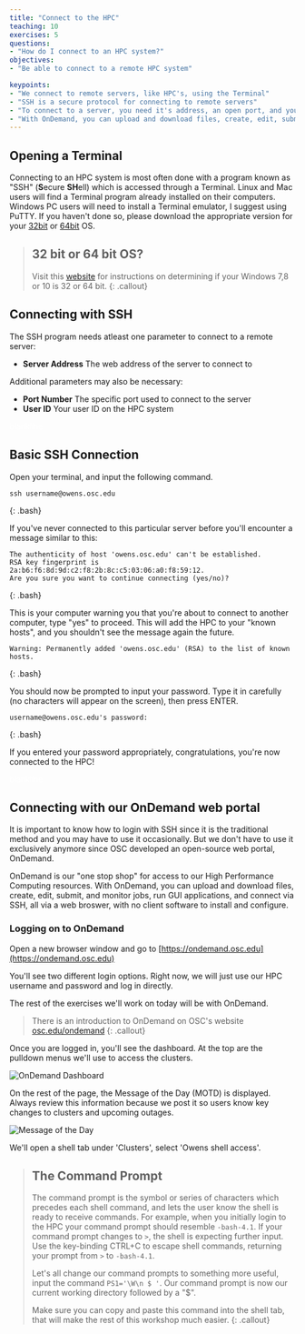 ```yaml
---
title: "Connect to the HPC"
teaching: 10
exercises: 5
questions:
- "How do I connect to an HPC system?"
objectives:
- "Be able to connect to a remote HPC system"

keypoints:
- "We connect to remote servers, like HPC's, using the Terminal"
- "SSH is a secure protocol for connecting to remote servers"
- "To connect to a server, you need it's address, an open port, and your user ID"
- "With OnDemand, you can upload and download files, create, edit, submit, and monitor jobs, run GUI applications, and connect via SSH, all via a web broswer."
---
```


## Opening a Terminal

Connecting to an HPC system is most often done with a program known as "SSH" (**S**ecure **SH**ell) which is accessed through a Terminal. Linux and Mac users will find a Terminal program already installed on their computers.  Windows PC users will need to install a Terminal emulator, I suggest using PuTTY. If you haven't done so, please download the appropriate version for your [32bit](https://the.earth.li/~sgtatham/putty/latest/w32/putty.exe) or [64bit](https://the.earth.li/~sgtatham/putty/latest/w64/putty.exe) OS.

> ## 32 bit or 64 bit OS?
> Visit this [website](https://support.wdc.com/knowledgebase/answer.aspx?ID=9405) for instructions on determining if your Windows 7,8 or 10 is 32 or 64 bit.
{: .callout}

## Connecting with SSH

The SSH program needs atleast one parameter to connect to a remote server:

* **Server Address** The web address of the server to connect to

Additional parameters may also be necessary:

* **Port Number** The specific port used to connect to the server
* **User ID** Your user ID on the HPC system  

<span style="color:white">blankline</span>
   


## Basic SSH Connection

Open your terminal, and input the following command.

~~~
ssh username@owens.osc.edu
~~~
{: .bash}

If you've never connected to this particular server before you'll encounter a message similar to this:

~~~
The authenticity of host 'owens.osc.edu' can't be established.
RSA key fingerprint is 2a:b6:f6:8d:9d:c2:f8:2b:8c:c5:03:06:a0:f8:59:12.
Are you sure you want to continue connecting (yes/no)?
~~~
{: .bash}

This is your computer warning you that you're about to connect to another computer, type \"yes\" to proceed.  This will add the HPC to your \"known hosts\", and you shouldn't see the message again the future.

~~~
Warning: Permanently added 'owens.osc.edu' (RSA) to the list of known hosts.
~~~~
{: .bash}

You should now be prompted to input your password.  Type it in carefully (no characters will appear on the screen), then press ENTER.

~~~
username@owens.osc.edu's password: 
~~~
{: .bash}

If you entered your password appropriately, congratulations, you're now connected to the HPC!  

<span style="color:white">blankline</span>

## Connecting with our OnDemand web portal

It is important to know how to login with SSH since it is the traditional method and you may have to use it occasionally. 
But we don't have to use it exclusively anymore since OSC developed an open-source web portal, OnDemand.

OnDemand is our "one stop shop" for access to our High Performance Computing resources. With OnDemand, you can upload and 
download files, create, edit, submit, and monitor jobs, run GUI applications, and connect via SSH, all via a web broswer, 
with no client software to install and configure.

### Logging on to OnDemand

Open a new browser window and go to [https://ondemand.osc.edu](https://ondemand.osc.edu)

You'll see two different login options. Right now, we will just use our HPC username and password and log in directly.

The rest of the exercises we'll work on today will be with OnDemand.

>There is an introduction to OnDemand on OSC's website [osc.edu/ondemand](https://www.osc.edu/resources/online_portals/ondemand)
{: .callout}

Once you are logged in, you'll see the dashboard. At the top are the pulldown menus we'll use to access the clusters.

![OnDemand Dashboard](../files/Pulldown.png)

On the rest of the page, the Message of the Day (MOTD) is displayed. Always review this information because we post it 
so users know key changes to clusters and upcoming outages.

![Message of the Day](../files/MOTD.png)

We'll open a shell tab under 'Clusters', select 'Owens shell access'.

> ## The Command Prompt
> The command prompt is the symbol or series of characters which precedes each shell command, and lets the user know the shell is ready to receive commands.  For example, when you initially login to the HPC your command prompt should resemble `-bash-4.1`. If your command prompt changes to `>`, the shell is expecting further input. Use the key-binding CTRL+C to escape shell commands, returning your prompt from `>` to `-bash-4.1`.  
>
> Let's all change our command prompts to something more useful, input the command `PS1='\W\n $ '`. Our command prompt is now our current working directory followed by a \"$\".
>
> Make sure you can copy and paste this command into the shell tab, that will make the rest of this workshop much easier.
{: .callout}









